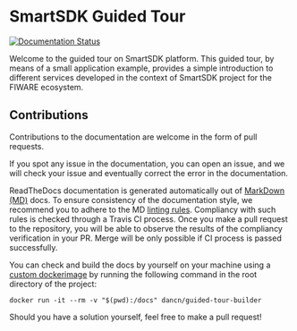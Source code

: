 # SmartSDK Guided Tour

[![Documentation Status](https://readthedocs.org/projects/guided-tour-smartsdk/badge/?version=latest)](http://guided-tour-smartsdk.readthedocs.io/en/latest/?badge=latest)

Welcome to the guided tour on SmartSDK platform. This guided tour, by means of a
small application example, provides a simple introduction to different services
developed in the context of SmartSDK project for the FIWARE ecosystem.

## Contributions

Contributions to the documentation are welcome in the form of pull requests.

If you spot any issue in the documentation, you can open an issue, and we will
check your issue and eventually correct the error in the
documentation.

ReadTheDocs documentation is generated automatically out of [MarkDown (MD)](https://guides.github.com/features/mastering-markdown/)
docs. To ensure consistency of the documentation style, we recommend you to
adhere to the MD [linting rules](https://github.com/DavidAnson/markdownlint/blob/master/doc/Rules.md).
Compliancy with such rules is checked through a Travis CI process. Once you make
a pull request to the repository, you will be able to observe the results of
the compliancy verification in your PR. Merge will be only possible if CI
process is passed successfully.

You can check and build the docs by yourself on your machine using a
[custom
dockerimage](https://hub.docker.com/r/dancn/guided-tour-builder/) by
running the following command in the root directory of the project:

``` shell
docker run -it --rm -v "$(pwd):/docs" dancn/guided-tour-builder
```

Should you have a solution yourself, feel free to make a pull request!
